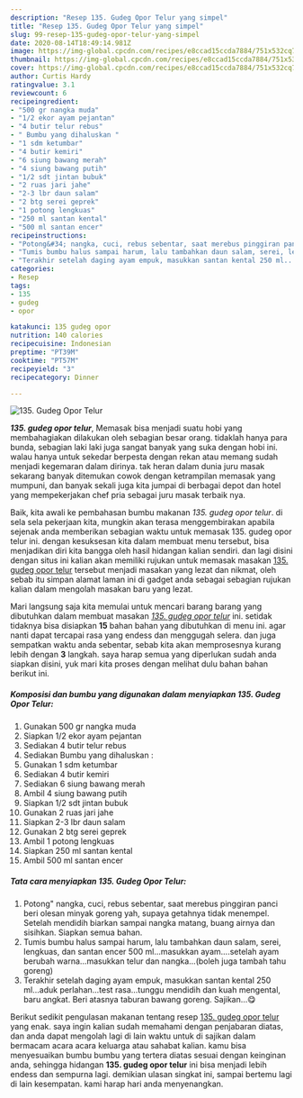 ```yaml
---
description: "Resep 135. Gudeg Opor Telur yang simpel"
title: "Resep 135. Gudeg Opor Telur yang simpel"
slug: 99-resep-135-gudeg-opor-telur-yang-simpel
date: 2020-08-14T18:49:14.981Z
image: https://img-global.cpcdn.com/recipes/e8ccad15ccda7884/751x532cq70/135-gudeg-opor-telur-foto-resep-utama.jpg
thumbnail: https://img-global.cpcdn.com/recipes/e8ccad15ccda7884/751x532cq70/135-gudeg-opor-telur-foto-resep-utama.jpg
cover: https://img-global.cpcdn.com/recipes/e8ccad15ccda7884/751x532cq70/135-gudeg-opor-telur-foto-resep-utama.jpg
author: Curtis Hardy
ratingvalue: 3.1
reviewcount: 6
recipeingredient:
- "500 gr nangka muda"
- "1/2 ekor ayam pejantan"
- "4 butir telur rebus"
- " Bumbu yang dihaluskan "
- "1 sdm ketumbar"
- "4 butir kemiri"
- "6 siung bawang merah"
- "4 siung bawang putih"
- "1/2 sdt jintan bubuk"
- "2 ruas jari jahe"
- "2-3 lbr daun salam"
- "2 btg serei geprek"
- "1 potong lengkuas"
- "250 ml santan kental"
- "500 ml santan encer"
recipeinstructions:
- "Potong&#34; nangka, cuci, rebus sebentar, saat merebus pinggiran panci beri olesan minyak goreng yah, supaya getahnya tidak menempel. Setelah mendidih biarkan sampai nangka matang, buang airnya dan sisihkan. Siapkan semua bahan."
- "Tumis bumbu halus sampai harum, lalu tambahkan daun salam, serei, lengkuas, dan santan encer 500 ml...masukkan ayam....setelah ayam berubah warna...masukkan telur dan nangka...(boleh juga tambah tahu goreng)"
- "Terakhir setelah daging ayam empuk, masukkan santan kental 250 ml...aduk perlahan...test rasa...tunggu mendidih dan kuah mengental, baru angkat. Beri atasnya taburan bawang goreng. Sajikan...😋"
categories:
- Resep
tags:
- 135
- gudeg
- opor

katakunci: 135 gudeg opor 
nutrition: 140 calories
recipecuisine: Indonesian
preptime: "PT39M"
cooktime: "PT57M"
recipeyield: "3"
recipecategory: Dinner

---
```



![135. Gudeg Opor Telur](https://img-global.cpcdn.com/recipes/e8ccad15ccda7884/751x532cq70/135-gudeg-opor-telur-foto-resep-utama.jpg)

<b><i>135. gudeg opor telur</i></b>, Memasak bisa menjadi suatu hobi yang membahagiakan dilakukan oleh sebagian besar orang. tidaklah hanya para bunda, sebagian laki laki juga sangat banyak yang suka dengan hobi ini. walau hanya untuk sekedar berpesta dengan rekan atau memang sudah menjadi kegemaran dalam dirinya. tak heran dalam dunia juru masak sekarang banyak ditemukan cowok dengan ketrampilan memasak yang mumpuni, dan banyak sekali juga kita jumpai di berbagai depot dan hotel yang mempekerjakan chef pria sebagai juru masak terbaik nya.

Baik, kita awali ke pembahasan bumbu makanan <i>135. gudeg opor telur</i>. di sela sela pekerjaan kita, mungkin akan terasa menggembirakan apabila sejenak anda memberikan sebagian waktu untuk memasak 135. gudeg opor telur ini. dengan kesuksesan kita dalam membuat menu tersebut, bisa menjadikan diri kita bangga oleh hasil hidangan kalian sendiri. dan lagi disini dengan situs ini kalian akan memiliki rujukan untuk memasak masakan <u>135. gudeg opor telur</u> tersebut menjadi masakan yang lezat dan nikmat, oleh sebab itu simpan alamat laman ini di gadget anda sebagai sebagian rujukan kalian dalam mengolah masakan baru yang lezat.




Mari langsung saja kita memulai untuk mencari barang barang yang dibutuhkan dalam membuat masakan <u><i>135. gudeg opor telur</i></u> ini. setidak tidaknya bisa disiapkan <b>15</b> bahan bahan yang dibutuhkan di menu ini. agar nanti dapat tercapai rasa yang endess dan menggugah selera. dan juga sempatkan waktu anda sebentar, sebab kita akan memprosesnya kurang lebih dengan <b>3</b> langkah. saya harap semua yang diperlukan sudah anda siapkan disini, yuk mari kita proses dengan melihat dulu bahan bahan berikut ini.

<!--inarticleads1-->

##### Komposisi dan bumbu yang digunakan dalam menyiapkan 135. Gudeg Opor Telur:

1. Gunakan 500 gr nangka muda
1. Siapkan 1/2 ekor ayam pejantan
1. Sediakan 4 butir telur rebus
1. Sediakan  Bumbu yang dihaluskan :
1. Gunakan 1 sdm ketumbar
1. Sediakan 4 butir kemiri
1. Sediakan 6 siung bawang merah
1. Ambil 4 siung bawang putih
1. Siapkan 1/2 sdt jintan bubuk
1. Gunakan 2 ruas jari jahe
1. Siapkan 2-3 lbr daun salam
1. Gunakan 2 btg serei geprek
1. Ambil 1 potong lengkuas
1. Siapkan 250 ml santan kental
1. Ambil 500 ml santan encer




<!--inarticleads2-->

##### Tata cara menyiapkan 135. Gudeg Opor Telur:

1. Potong&#34; nangka, cuci, rebus sebentar, saat merebus pinggiran panci beri olesan minyak goreng yah, supaya getahnya tidak menempel. Setelah mendidih biarkan sampai nangka matang, buang airnya dan sisihkan. Siapkan semua bahan.
1. Tumis bumbu halus sampai harum, lalu tambahkan daun salam, serei, lengkuas, dan santan encer 500 ml...masukkan ayam....setelah ayam berubah warna...masukkan telur dan nangka...(boleh juga tambah tahu goreng)
1. Terakhir setelah daging ayam empuk, masukkan santan kental 250 ml...aduk perlahan...test rasa...tunggu mendidih dan kuah mengental, baru angkat. Beri atasnya taburan bawang goreng. Sajikan...😋




Berikut sedikit pengulasan makanan tentang resep <u>135. gudeg opor telur</u> yang enak. saya ingin kalian sudah memahami dengan penjabaran diatas, dan anda dapat mengolah lagi di lain waktu untuk di sajikan dalam bermacam acara acara keluarga atau sahabat kalian. kamu bisa menyesuaikan bumbu bumbu yang tertera diatas sesuai dengan keinginan anda, sehingga hidangan <b>135. gudeg opor telur</b> ini bisa menjadi lebih endess dan sempurna lagi. demikian ulasan singkat ini, sampai bertemu lagi di lain kesempatan. kami harap hari anda menyenangkan.
